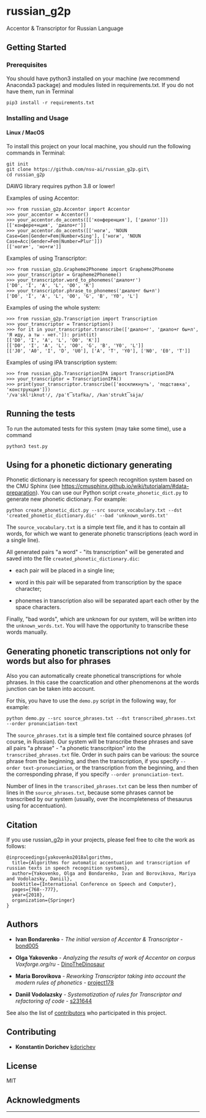# russian_g2p
Accentor & Transcriptor for Russian Language

## Getting Started

### Prerequisites

You should have python3 installed on your machine (we recommend Anaconda3 package) and modules listed in requirements.txt. If you do not have them, run in Terminal

```
pip3 install -r requirements.txt
```

### Installing and Usage

#### Linux / MacOS
To install this project on your local machine, you should run the following commands in Terminal:

```
git init
git clone https://github.com/nsu-ai/russian_g2p.git\
cd russian_g2p
```

DAWG library requires python 3.8 or lower!

Examples of using Accentor:

```
>>> from russian_g2p.Accentor import Accentor
>>> your_accentor = Accentor()
>>> your_accentor.do_accents([['конференция'], ['диалог']])
[['конфере+нция', 'диало+г']]
>>> your_accentor.do_accents([['ноги', 'NOUN Case=Gen|Gender=Fem|Number=Sing'], ['ноги', 'NOUN Case=Acc|Gender=Fem|Number=Plur']])
[['ноги+', 'но+ги']]

```

Examples of using Transcriptor:

```
>>> from russian_g2p.Grapheme2Phoneme import Grapheme2Phoneme
>>> your_transcriptor = Grapheme2Phoneme()
>>> your_transcriptor.word_to_phonemes('диало+г')
['D0', 'I', 'A', 'L', 'O0', 'K']
>>> your_transcriptor.phrase_to_phonemes('диало+г бы+л')
['D0', 'I', 'A', 'L', 'O0', 'G', 'B', 'Y0', 'L']
```

Examples of using the whole system:

```
>>> from russian_g2p.Transcription import Transcription
>>> your_transcriptor = Transcription()
>>> for it in your_transcriptor.transcribe(['диало+г', 'диало+г бы+л', 'Я иду, а ты - нет.']): print(it)
[['D0', 'I', 'A', 'L', 'O0', 'K']]
[['D0', 'I', 'A', 'L', 'O0', 'G', 'B', 'Y0', 'L']]
[['J0', 'A0', 'I', 'D', 'U0'], ['A', 'T', 'Y0'], ['N0', 'E0', 'T']]
```

Examples of using IPA transcription system:

```
>>> from russian_g2p.TranscriptionIPA import TranscriptionIPA
>>> your_transcriptor = TranscriptionIPA()
>>> print(your_transcriptor.transcribe(['воскликнуть', 'подставка', 'конструкция']))
'/vaˈsklʲiknutʲ/, /paˈt͡stafka/, /kanˈstrukt͡sɨja/
```

## Running the tests

To run the automated tests for this system (may take some time), use a command

```
python3 test.py
```

## Using for a phonetic dictionary generating

Phonetic dictionary is necessary for speech recognition system based on the CMU Sphinx (see https://cmusphinx.github.io/wiki/tutorialam/#data-preparation). You can use our Python script `create_phonetic_dict.py` to generate new phonetic dictionary. For example:

```
python create_phonetic_dict.py --src source_vocabulary.txt --dst 'created_phonetic_dictionary.dic' --bad 'unknown_words.txt'
```

The `source_vocabulary.txt` is a simple text file, and it has to contain all words, for which we want to generate phonetic transcriptions (each word in a single line).

All generated pairs "a word" - "its transcription" will be generated and saved into the file `created_phonetic_dictionary.dic`:

- each pair will be placed in a single line;

- word in this pair will be separated from transcription by the space character;

- phonemes in transcription also will be separated apart each other by the space characters.

Finally, "bad words", which are unknown for our system, will be written into the `unknown_words.txt`. You will have the opportunity to transcribe these words manually.


## Generating phonetic transcriptions not only for words but also for phrases

Also you can automatically create phonetical transcriptions for whole phrases. In this case the coarctication and other phenomenons at the words junction can be taken into account.

For this, you have to use the `demo.py` script in the following way, for example:

```
python demo.py --src source_phrases.txt --dst transcribed_phrases.txt --order pronunciation-text
```

The `source_phrases.txt` is a simple text file contained source phrases (of course, in Russian). Our system will be transcribe these phrases and save all pairs "a phrase" - "a phonetic transcritpion" into the `transcribed_phrases.txt` file. Order in such pairs can be various: the source phrase from the beginning, and then the transcription, if you specify `--order text-pronunciation`, or the transcription from the beginning, and then the corresponding phrase, if you specify `--order pronunciation-text`.

Number of lines in the `transcribed_phrases.txt` can be less then number of lines in the `source_phrases.txt`, because some phrases cannot be transcribed by our system (usually, over the incompleteness of thesaurus using for accentuation).

## Citation

If you use russian_g2p in your projects, please feel free to cite the work as follows:

```
@inproceedings{yakovenko2018algorithms,
  title={Algorithms for automatic accentuation and transcription of russian texts in speech recognition systems},
  author={Yakovenko, Olga and Bondarenko, Ivan and Borovikova, Mariya and Vodolazsky, Daniil},
  booktitle={International Conference on Speech and Computer},
  pages={768--777},
  year={2018},
  organization={Springer}
}
```

## Authors

* **Ivan Bondarenko** - *The initial version of Accentor & Transcriptor* - [bond005](https://github.com/bond005)

* **Olga Yakovenko** - *Analyzing the results of work of Accentor on corpus Voxforge.org/ru* - [DinoTheDinosaur](https://github.com/DinoTheDinosaur)

* **Maria Borovikova** - *Reworking Transcriptor taking into account the modern rules of phonetics* - [project178](https://github.com/project178)

* **Daniil Vodolazsky** - *Systematization of rules for Transcriptor and refactoring of code* - [s231644](https://github.com/s231644)

See also the list of [contributors](https://github.com/nsu-ai/russian_g2p/contributors) who participated in this project.

## Contributing

* **Konstantin Dorichev** [kdorichev](https://github.com/kdorichev)

## License

MIT

## Acknowledgments

---

